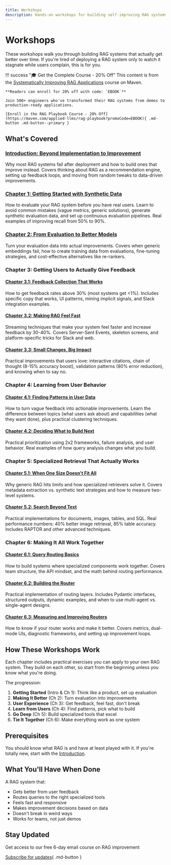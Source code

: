 ```yaml
---
title: Workshops
description: Hands-on workshops for building self-improving RAG systems
---
```


# Workshops

These workshops walk you through building RAG systems that actually get better over time. If you're tired of deploying a RAG system only to watch it stagnate while users complain, this is for you.

!!! success "🎓 Get the Complete Course - 20% Off"
    This content is from the [Systematically Improving RAG Applications](https://maven.com/applied-llms/rag-playbook?promoCode=EBOOK) course on Maven.
    
    **Readers can enroll for 20% off with code: `EBOOK`**
    
    Join 500+ engineers who've transformed their RAG systems from demos to production-ready applications.
    
    [Enroll in the RAG Playbook Course - 20% Off](https://maven.com/applied-llms/rag-playbook?promoCode=EBOOK){ .md-button .md-button--primary }

## What's Covered

### [Introduction: Beyond Implementation to Improvement](chapter0.md)

Why most RAG systems fail after deployment and how to build ones that improve instead. Covers thinking about RAG as a recommendation engine, setting up feedback loops, and moving from random tweaks to data-driven improvements.

### [Chapter 1: Getting Started with Synthetic Data](chapter1.md)

How to evaluate your RAG system before you have real users. Learn to avoid common mistakes (vague metrics, generic solutions), generate synthetic evaluation data, and set up continuous evaluation pipelines. Real examples of improving recall from 50% to 90%.

### [Chapter 2: From Evaluation to Better Models](chapter2.md)

Turn your evaluation data into actual improvements. Covers when generic embeddings fail, how to create training data from evaluations, fine-tuning strategies, and cost-effective alternatives like re-rankers.

### Chapter 3: Getting Users to Actually Give Feedback

#### [Chapter 3.1: Feedback Collection That Works](chapter3-1.md)

How to get feedback rates above 30% (most systems get <1%). Includes specific copy that works, UI patterns, mining implicit signals, and Slack integration examples.

#### [Chapter 3.2: Making RAG Feel Fast](chapter3-2.md)

Streaming techniques that make your system feel faster and increase feedback by 30-40%. Covers Server-Sent Events, skeleton screens, and platform-specific tricks for Slack and web.

#### [Chapter 3.3: Small Changes, Big Impact](chapter3-3.md)

Practical improvements that users love: interactive citations, chain of thought (8-15% accuracy boost), validation patterns (80% error reduction), and knowing when to say no.

### Chapter 4: Learning from User Behavior

#### [Chapter 4.1: Finding Patterns in User Data](chapter4-1.md)

How to turn vague feedback into actionable improvements. Learn the difference between topics (what users ask about) and capabilities (what they want done), plus practical clustering techniques.

#### [Chapter 4.2: Deciding What to Build Next](chapter4-2.md)

Practical prioritization using 2x2 frameworks, failure analysis, and user behavior. Real examples of how query analysis changes what you build.

### Chapter 5: Specialized Retrieval That Actually Works

#### [Chapter 5.1: When One Size Doesn't Fit All](chapter5-1.md)

Why generic RAG hits limits and how specialized retrievers solve it. Covers metadata extraction vs. synthetic text strategies and how to measure two-level systems.

#### [Chapter 5.2: Search Beyond Text](chapter5-2.md)

Practical implementations for documents, images, tables, and SQL. Real performance numbers: 40% better image retrieval, 85% table accuracy. Includes RAPTOR and other advanced techniques.

### Chapter 6: Making It All Work Together

#### [Chapter 6.1: Query Routing Basics](chapter6-1.md)

How to build systems where specialized components work together. Covers team structure, the API mindset, and the math behind routing performance.

#### [Chapter 6.2: Building the Router](chapter6-2.md)

Practical implementation of routing layers. Includes Pydantic interfaces, structured outputs, dynamic examples, and when to use multi-agent vs. single-agent designs.

#### [Chapter 6.3: Measuring and Improving Routers](chapter6-3.md)

How to know if your router works and make it better. Covers metrics, dual-mode UIs, diagnostic frameworks, and setting up improvement loops.

## How These Workshops Work

Each chapter includes practical exercises you can apply to your own RAG system. They build on each other, so start from the beginning unless you know what you're doing.

The progression:

1. **Getting Started** (Intro & Ch 1): Think like a product, set up evaluation
2. **Making It Better** (Ch 2): Turn evaluation into improvements
3. **User Experience** (Ch 3): Get feedback, feel fast, don't break
4. **Learn from Users** (Ch 4): Find patterns, pick what to build
5. **Go Deep** (Ch 5): Build specialized tools that excel
6. **Tie It Together** (Ch 6): Make everything work as one system

## Prerequisites

You should know what RAG is and have at least played with it. If you're totally new, start with the [Introduction](chapter0.md).

## What You'll Have When Done

A RAG system that:

- Gets better from user feedback
- Routes queries to the right specialized tools
- Feels fast and responsive
- Makes improvement decisions based on data
- Doesn't break in weird ways
- Works for teams, not just demos


## Stay Updated

Get access to our free 6-day email course on RAG improvement

[Subscribe for updates](https://himprovingrag.com){ .md-button }
